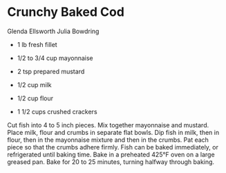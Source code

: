 # Crunchy Baked Cod

Glenda Ellsworth
Julia Bowdring

- 1 lb fresh fillet
- 1/2 to 3/4 cup mayonnaise
- 2 tsp prepared mustard

- 1/2 cup milk
- 1/2 cup flour
- 1 1/2 cups crushed crackers

Cut fish into 4 to 5 inch pieces. Mix together mayonnaise and mustard.  Place milk, flour and crumbs in separate flat bowls. Dip fish in milk, then in flour, then in the mayonnaise mixture and then in the crumbs. Pat each piece so that the crumbs adhere firmly. Fish can be baked immediately, or refrigerated until baking time. Bake in a preheated 425°F oven on a large greased pan. Bake for 20 to 25 minutes, turning halfway through baking.